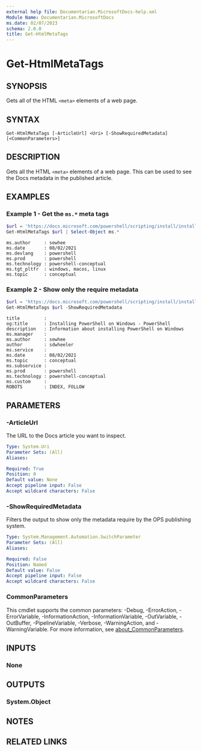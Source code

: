 ```yaml
---
external help file: Documentarian.MicrosoftDocs-help.xml
Module Name: Documentarian.MicrosoftDocs
ms.date: 02/07/2023
schema: 2.0.0
title: Get-HtmlMetaTags
---
```


# Get-HtmlMetaTags

## SYNOPSIS
Gets all of the HTML `<meta>` elements of a web page.

## SYNTAX

```
Get-HtmlMetaTags [-ArticleUrl] <Uri> [-ShowRequiredMetadata] [<CommonParameters>]
```

## DESCRIPTION

Gets all the HTML `<meta>` elements of a web page. This can be used to see the Docs metadata in the
published article.

## EXAMPLES

### Example 1 - Get the `ms.*` meta tags

```powershell
$url = 'https://docs.microsoft.com/powershell/scripting/install/installing-powershell-core-on-windows'
Get-HtmlMetaTags $url | Select-Object ms.*
```

```Output
ms.author     : sewhee
ms.date       : 08/02/2021
ms.devlang    : powershell
ms.prod       : powershell
ms.technology : powershell-conceptual
ms.tgt_pltfr  : windows, macos, linux
ms.topic      : conceptual
```

### Example 2 - Show only the require metadata

```powershell
$url = 'https://docs.microsoft.com/powershell/scripting/install/installing-powershell-core-on-windows'
Get-HtmlMetaTags $url -ShowRequiredMetadata
```

```Output
title         :
og:title      : Installing PowerShell on Windows - PowerShell
description   : Information about installing PowerShell on Windows
ms.manager    :
ms.author     : sewhee
author        : sdwheeler
ms.service    :
ms.date       : 08/02/2021
ms.topic      : conceptual
ms.subservice :
ms.prod       : powershell
ms.technology : powershell-conceptual
ms.custom     :
ROBOTS        : INDEX, FOLLOW
```

## PARAMETERS

### -ArticleUrl

The URL to the Docs article you want to inspect.

```yaml
Type: System.Uri
Parameter Sets: (All)
Aliases:

Required: True
Position: 0
Default value: None
Accept pipeline input: False
Accept wildcard characters: False
```

### -ShowRequiredMetadata

Filters the output to show only the metadata require by the OPS publishing system.

```yaml
Type: System.Management.Automation.SwitchParameter
Parameter Sets: (All)
Aliases:

Required: False
Position: Named
Default value: False
Accept pipeline input: False
Accept wildcard characters: False
```

### CommonParameters

This cmdlet supports the common parameters: -Debug, -ErrorAction, -ErrorVariable,
-InformationAction, -InformationVariable, -OutVariable, -OutBuffer, -PipelineVariable, -Verbose,
-WarningAction, and -WarningVariable. For more information, see
[about_CommonParameters](http://go.microsoft.com/fwlink/?LinkID=113216).

## INPUTS

### None

## OUTPUTS

### System.Object

## NOTES

## RELATED LINKS
